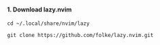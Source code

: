 #### 1. Download lazy.nvim

```shell
cd ~/.local/share/nvim/lazy

git clone https://github.com/folke/lazy.nvim.git
```
